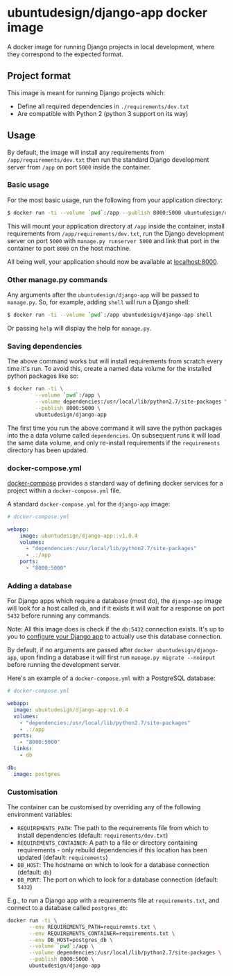 # ubuntudesign/django-app docker image

A docker image for running Django projects in local development, where they correspond to the expected format.

## Project format

This image is meant for running Django projects which:

- Define all required dependencies in `./requirements/dev.txt`
- Are compatible with Python 2 (python 3 support on its way)

## Usage

By default, the image will install any requirements from `/app/requirements/dev.txt` then run the standard Django development server from `/app` on port `5000` inside the container.

### Basic usage

For the most basic usage, run the following from your application directory:

``` bash
$ docker run -ti --volume `pwd`:/app --publish 8000:5000 ubuntudesign/django-app
```

This will mount your application directory at `/app` inside the container, install requirements from `/app/requirements/dev.txt`, run the Django development server on port `5000` with `manage.py runserver 5000` and link that port in the container to port `8000` on the host machine.

All being well, your application should now be available at <localhost:8000>.

### Other manage.py commands

Any arguments after the `ubuntudesign/django-app` will be passed to `manage.py`. So, for example, adding `shell` will run a Django shell:

``` bash
$ docker run -ti --volume `pwd`:/app ubuntudesign/django-app shell
```

Or passing `help` will display the help for `manage.py`.

### Saving dependencies

The above command works but will install requirements from scratch every time it's run. To avoid this, create a named data volume for the installed python packages like so:

``` bash
$ docker run -ti \
         --volume `pwd`:/app \
         --volume dependencies:/usr/local/lib/python2.7/site-packages \
         --publish 8000:5000 \
         ubuntudesign/django-app
```

The first time you run the above command it will save the python packages into the a data volume called `dependencies`. On subsequent runs it will load the same data volume, and only re-install requirements if the `requirements` directory has been updated.

### docker-compose.yml

[docker-compose](https://docs.docker.com/compose/) provides a standard way of
defining docker services for a project within a `docker-compose.yml` file.

A standard `docker-compose.yml` for the `django-app` image:

``` yaml
# docker-compose.yml

webapp:
    image: ubuntudesign/django-app::v1.0.4
    volumes:
      - "dependencies:/usr/local/lib/python2.7/site-packages"
      - .:/app
    ports:
      - "8000:5000"
```

### Adding a database

For Django apps which require a database (most do), the `django-app` image will look for a host called `db`, and if it exists it will wait for a response on port `5432` before running any commands.

Note: All this image does is check if the `db:5432` connection exists. It's up to you to [configure your Django app](https://docs.djangoproject.com/en/1.9/ref/settings/#databases) to actually use this database connection.

By default, if no arguments are passed after `docker ubuntudesign/django-app`, upon finding a database it will first run `manage.py migrate --noinput` before running the development server.

Here's an example of a `docker-compose.yml` with a PostgreSQL database:

``` yaml
# docker-compose.yml

webapp:
  image: ubuntudesign/django-app:v1.0.4
  volumes:
    - "dependencies:/usr/local/lib/python2.7/site-packages"
    - .:/app
  ports:
    - "8000:5000"
  links:
    - db

db:
  image: postgres
```

### Customisation

The container can be customised by overriding any of the following environment variables:

- `REQUIREMENTS_PATH`: The path to the requirements file from which to install dependencies (default: `requirements/dev.txt`)
- `REQUIREMENTS_CONTAINER`: A path to a file or directory containing requirements - only rebuild dependencies if this location has been updated (default: `requirements`)
- `DB_HOST`: The hostname on which to look for a database connection (default: `db`)
- `DB_PORT`: The port on which to look for a database connection (default: `5432`)

E.g., to run a Django app with a requirements file at `requirements.txt`, and connect to a database called `postgres_db`:

``` bash
docker run -ti \
       --env REQUIREMENTS_PATH=requiremnts.txt \
       --env REQUIREMENTS_CONTAINER=requirements.txt \
       --env DB_HOST=postgres_db \
       --volume `pwd`:/app \
       --volume dependencies:/usr/local/lib/python2.7/site-packages \
       --publish 8000:5000 \
       ubuntudesign/django-app
```
